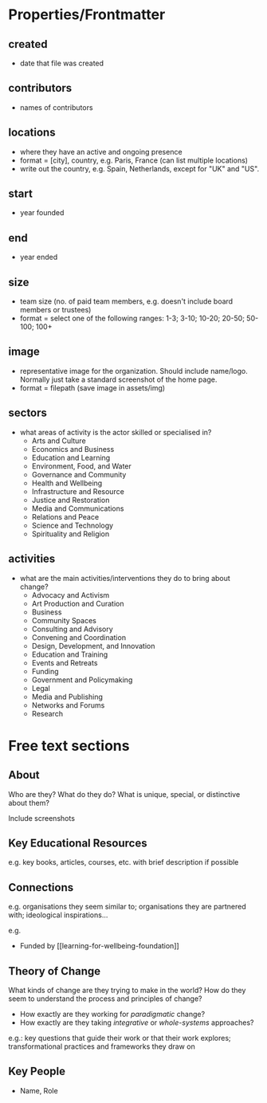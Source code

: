 # Properties/Frontmatter
## created 
- date that file was created
## contributors 
- names of contributors
## locations
- where they have an active and ongoing presence
- format = [city], country, e.g. Paris, France (can list multiple locations)
- write out the country, e.g. Spain, Netherlands, except for "UK" and "US".
## start 
- year founded 
## end
-  year ended 
## size
- team size (no. of paid team members, e.g. doesn't include board members or trustees)
- format = select one of the following ranges: 1-3; 3-10; 10-20; 20-50; 50-100; 100+
## image
- representative image for the organization. Should include name/logo. Normally just take a standard screenshot of the home page.
- format = filepath (save image in assets/img)
## sectors 
- what areas of activity is the actor skilled or specialised in?
	- Arts and Culture
	- Economics and Business
	- Education and Learning
	- Environment, Food, and Water
	- Governance and Community
	- Health and Wellbeing
	- Infrastructure and Resource
	- Justice and Restoration
	- Media and Communications 
	- Relations and Peace 
	- Science and Technology 
	- Spirituality and Religion 
## activities 
- what are the main activities/interventions they do to bring about change?
	- Advocacy and Activism
	- Art Production and Curation
	- Business
	- Community Spaces 
	- Consulting and Advisory
	- Convening and Coordination 
	- Design, Development, and Innovation
	- Education and Training
	- Events and Retreats
	- Funding
	- Government and Policymaking
	- Legal
	- Media and Publishing
	- Networks and Forums 
	- Research 



# Free text sections

## About 

Who are they? What do they do? What is unique, special, or distinctive about them?

Include screenshots

## Key Educational Resources 

e.g. key books, articles, courses, etc. with brief description if possible

## Connections

e.g. organisations they seem similar to; organisations they are partnered with; ideological inspirations...

e.g. 
- Funded by [[learning-for-wellbeing-foundation]]

## Theory of Change

What kinds of change are they trying to make in the world? How do they seem to understand the process and principles of change?

- How exactly are they working for *paradigmatic* change?
- How exactly are they taking *integrative* or *whole-systems* approaches?

e.g.: key questions that guide their work or that their work explores; transformational practices and frameworks they draw on 

## Key People

- Name, Role
